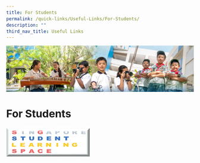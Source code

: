 ```yaml
---
title: For Students
permalink: /quick-links/Useful-Links/For-Students/
description: ""
third_nav_title: Useful Links
---
```

![](/images/AboutUs.jpg)


For Students
============

<p><a href="https://vle.learning.moe.edu.sg/login"><img style="width:45%" src="/images/sls.png"></a></p>